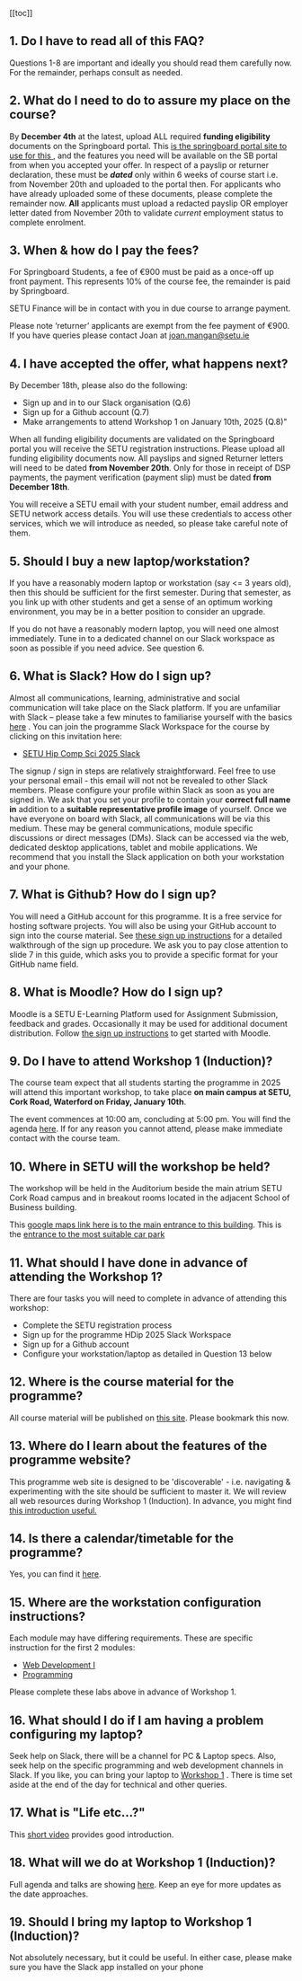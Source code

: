 [[toc]]

## 1. Do I have to read all of this FAQ?

Questions 1-8 are important and ideally you should read them carefully now. For the remainder, perhaps consult as needed.

## 2. What do I need to do to assure my place on the course?

By **December 4th** at the latest, upload ALL required **funding eligibility** documents on the Springboard portal. This [is the springboard portal site to use for this ](https://springboardcourses.ie/), and the features you need will be available on the SB portal from when you accepted your offer. In respect of a payslip or returner declaration, these must be ***dated*** only within 6 weeks of course start i.e. from November 20th and uploaded to the portal then. For applicants who have already uploaded some of these documents, please complete the remainder now.  **All** applicants must upload a redacted payslip OR employer letter dated from November 20th to validate *current* employment status to complete enrolment.

## 3. When & how do I pay the fees?

For Springboard Students, a fee of €900 must be paid as a once-off up front payment. This represents 10% of the course fee, the remainder is paid by Springboard.

SETU Finance will be in contact with you in due course to arrange payment.

Please note ‘returner’ applicants are exempt from the fee payment of €900. If you have  queries please contact Joan at [joan.mangan@setu.ie](mailto:joan.mangan@setu.ie) 

## 4. I have accepted the offer, what happens next?

By December 18th, please also do the following:

- Sign up and in to our Slack organisation (Q.6)
- Sign up for a Github account (Q.7)
- Make arrangements to attend Workshop 1 on January 10th, 2025 (Q.8)"

When all funding eligibility documents are validated on the Springboard portal you will receive the SETU registration instructions. Please upload all funding eligibility documents now.  All payslips and signed Returner letters will need to be dated **from November 20th**.  Only for those in receipt of DSP payments, the payment verification (payment slip) must be dated **from December 18th**.

You will receive a SETU email with your student number, email address and SETU network access details. You will use these credentials to access other services, which we will introduce as needed, so please take careful note of them.

## 5. Should I buy a new laptop/workstation?

If you have a reasonably modern laptop or workstation (say <= 3 years old), then this should be sufficient for the first semester. During that semester, as you link up with other students and get a sense of an optimum working environment, you may be in a better position to consider an upgrade.

If you do not have a reasonably modern laptop, you will need one almost immediately. Tune in to a dedicated channel on our Slack workspace as soon as possible if you need advice. See question 6.

## 6. What is Slack? How do I sign up?

Almost all communications, learning, administrative and social communication will take place on the Slack platform. If you are unfamiliar with Slack – please take a few minutes to familiarise yourself with the basics [here](https://slack.com/intl/en-ie/help/articles/115004071768-What-is-Slack-) . You can join the programme Slack Workspace for the course by clicking on this invitation here:

- [SETU Hip Comp Sci 2025 Slack](https://join.slack.com/t/setu-hdip-comp-sci-25/shared_invite/zt-2wdq9ytj6-~KLz5eWit9jVYCPA_6wCNQ) 

The signup / sign in steps are relatively straightforward. Feel free to use your personal email - this email will not not be revealed to other Slack members. Please configure your profile within Slack as soon as you are signed in.  We ask that you set your profile to contain your **correct full name in** addition to a **suitable representative profile image** of yourself. Once we have everyone on board with Slack, all communications will be via this medium. These may be general communications, module specific discussions or direct messages (DMs). Slack can be accessed via the web, dedicated desktop applications, tablet and mobile applications. We recommend that you install the Slack application on both your workstation and your phone.

## 7. What is Github? How do I sign up?

You will need a GitHub account for this programme. It is a free service for hosting software projects. You will also be using your GitHub account to sign into the course material. See [these sign up instructions](https://tutors.dev/talk/setu-hdip-comp-sci-2025-workshop-1-3/unit-1/talk-4-signup) for a detailed walkthrough of the sign up procedure. We ask you to pay close attention to slide 7 in this guide, which asks you to provide a specific format for your GitHub name field.

## 8. What is Moodle? How do I sign up?

Moodle is a SETU E-Learning Platform used for Assignment Submission, feedback and grades. Occasionally it may be used for additional document distribution. Follow [the sign up instructions](https://tutors.dev/course/setu-hdip-comp-sci-2025-moodle) to get started with Moodle.



## 9. Do I have to attend Workshop 1 (Induction)?

The course team expect that all students starting the programme in 2025 will attend this important workshop, to take place **on main campus at SETU, Cork Road, Waterford on Friday, January 10th**. 

The event commences at 10:00 am, concluding at 5:00 pm. You will find the agenda [here](https://tutors.dev/course/setu-hdip-comp-sci-2025-workshop-1-3). If for any reason you cannot attend, please make immediate contact with the course team.

## 10. Where in SETU will the workshop be held?

The workshop will be held in the Auditorium beside the main atrium SETU Cork Road campus and in breakout rooms located in the adjacent School of Business building.  

This [google maps link here is to the main entrance to this building](https://maps.app.goo.gl/kMCrVVrXoNgo6au89?g_st=ic). This is the [entrance to the most suitable car park](https://maps.app.goo.gl/SJQjgnPg3p4GpwW56?g_st=com.tinyspeck.chatlyio.share)

## 11. What should I have done in advance of attending the Workshop 1?

There are four tasks you will need to complete in advance of attending this workshop:

- Complete the SETU registration process
- Sign up for the programme HDip 2025 Slack Workspace
- Sign up for a Github account
- Configure your workstation/laptop as detailed in Question 13 below

## 12. Where is the course material for the programme?

All course material will be published on [this site](https://tutors.dev/course/setu-hdip-comp-sci-2025). Please bookmark this now.

## 13. Where do I learn about the features of the programme website?

This programme web site is designed to be 'discoverable' - i.e. navigating & experimenting with the site should be sufficient to master it. We will review all web resources during Workshop 1 (Induction). In advance, you might find [this introduction useful.](https://tutors.dev/talk/setu-hdip-comp-sci-2025-workshop-1-3/unit-1/talk-2-course-webs)

## 14. Is there a calendar/timetable for the programme?

Yes, you can find it [here](https://tutors.dev/course/wit-hip-comp-sci-2025-sem-1-calendar).

## 15. Where are the workstation configuration instructions?

Each module may have differing requirements. These are specific instruction for the first 2 modules:

- [Web Development I](https://tutors.dev/lab/setu-hdip-comp-sci-2025-web-dev-1/topic-00-overview/unit-a-course-review/book-a)
- [Programming](https://tutors.dev/lab/setu-hdip-comp-sci-2025-programming/topic-00-induction/book-induction)

Please complete these labs above in advance of Workshop 1.

## 16. What should I do if I am having a problem configuring my laptop?

Seek help on Slack, there will be a channel for PC & Laptop specs. Also, seek help on the specific programming and web development channels in Slack. If you like, you can bring your laptop to [Workshop 1](https://tutors.dev/course/setu-hdip-comp-sci-2025-workshop-1-3) . There is time set aside at the end of the day for technical and other queries.

## 17. What is "Life etc...?"    

This [short video](https://youtu.be/7AhEa-w1ZPU) provides good introduction.

## 18. What will we do at Workshop 1 (Induction)?

Full agenda and talks are showing  [here](https://tutors.dev/course/setu-hdip-comp-sci-2025-workshop-1-3). Keep an eye for more updates as the date approaches.

## 19. Should I bring my laptop to Workshop 1 (Induction)?

Not absolutely necessary, but it could be useful. In either case, please make sure you have the Slack app installed on your phone

